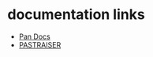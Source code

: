 
# documentation links

 - [Pan Docs](https://gbdev.io/pandocs/About.html)
 - [PASTRAISER](https://www.pastraiser.com/cpu/gameboy/gameboy_opcodes.html)
